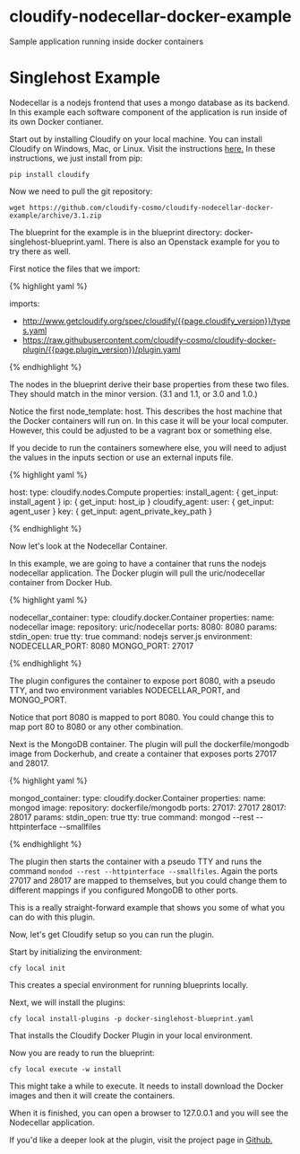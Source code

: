 cloudify-nodecellar-docker-example
==================================

Sample application running inside docker containers

# Singlehost Example

Nodecellar is a nodejs frontend that uses a mongo database as its backend. In this example each software component of the application is run inside of its own Docker contianer.

Start out by installing Cloudify on your local machine. You can install Cloudify on Windows, Mac, or Linux. Visit the instructions [here.](http://getcloudify.org/guide/{{page.cloudify_version}}/installation-cli.html) In these instructions, we just install from pip:

`pip install cloudify`

Now we need to pull the git repository:

`wget https://github.com/cloudify-cosmo/cloudify-nodecellar-docker-example/archive/3.1.zip`

The blueprint for the example is in the blueprint directory: docker-singlehost-blueprint.yaml. There is also an Openstack example for you to try there as well.

First notice the files that we import:

{% highlight yaml %}

imports:
  - http://www.getcloudify.org/spec/cloudify/{{page.cloudify_version}}/types.yaml
  - https://raw.githubusercontent.com/cloudify-cosmo/cloudify-docker-plugin/{{page.plugin_version}}/plugin.yaml

{% endhighlight %}


The nodes in the blueprint derive their base properties from these two files. They should match in the minor version. (3.1 and 1.1, or 3.0 and 1.0.)

Notice the first node_template: host. This describes the host machine that the Docker containers will run on. In this case it will be your local computer. However, this could be adjusted to be a vagrant box or something else. 

If you decide to run the containers somewhere else, you will need to adjust the values in the inputs section or use an external inputs file.

{% highlight yaml %}

  host:
    type: cloudify.nodes.Compute
    properties:
      install_agent: { get_input: install_agent }
      ip: { get_input: host_ip }
      cloudify_agent:
        user: { get_input: agent_user }
        key: { get_input: agent_private_key_path }

{% endhighlight %}


Now let's look at the Nodecellar Container.

In this example, we are going to have a container that runs the nodejs nodecellar application. The Docker plugin will pull the uric/nodecellar container from Docker Hub.

{% highlight yaml %}

  nodecellar_container:
    type: cloudify.docker.Container
    properties:
      name: nodecellar
      image:
        repository: uric/nodecellar
      ports:
        8080: 8080
      params:
        stdin_open: true
        tty: true
        command: nodejs server.js
        environment:
          NODECELLAR_PORT: 8080
          MONGO_PORT: 27017

{% endhighlight %}


The plugin configures the container to expose port 8080, with a pseudo TTY, and two environment variables NODECELLAR_PORT, and MONGO_PORT.

Notice that port 8080 is mapped to port 8080. You could change this to map port 80 to 8080 or any other combination.


Next is the MongoDB container. The plugin will pull the dockerfile/mongodb image from Dockerhub, and create a container that exposes ports 27017 and 28017.

{% highlight yaml %}

  mongod_container:
    type: cloudify.docker.Container
    properties:
      name: mongod
      image:
        repository: dockerfile/mongodb
      ports:
        27017: 27017
        28017: 28017
      params:
        stdin_open: true
        tty: true
        command: mongod --rest --httpinterface --smallfiles

{% endhighlight %}


The plugin then starts the container with a pseudo TTY and runs the command `mondod --rest --httpinterface --smallfiles`. Again the ports 27017 and 28017 are mapped to themselves, but you could change them to different mappings if you configured MongoDB to other ports.

This is a really straight-forward example that shows you some of what you can do with this plugin. 

Now, let's get Cloudify setup so you can run the plugin.

Start by initializing the environment:

`cfy local init`

This creates a special environment for running blueprints locally.

Next, we will install the plugins:

`cfy local install-plugins -p docker-singlehost-blueprint.yaml`

That installs the Cloudify Docker Plugin in your local environment.

Now you are ready to run the blueprint:

`cfy local execute -w install`

This might take a while to execute. It needs to install download the Docker images and then it will create the containers.

When it is finished, you can open a browser to 127.0.0.1 and you will see the Nodecellar application.

If you'd like a deeper look at the plugin, visit the project page in [Github.](https://github.com/cloudify-cosmo/cloudify-docker-plugin/tree/{{page.plugin_version}})
